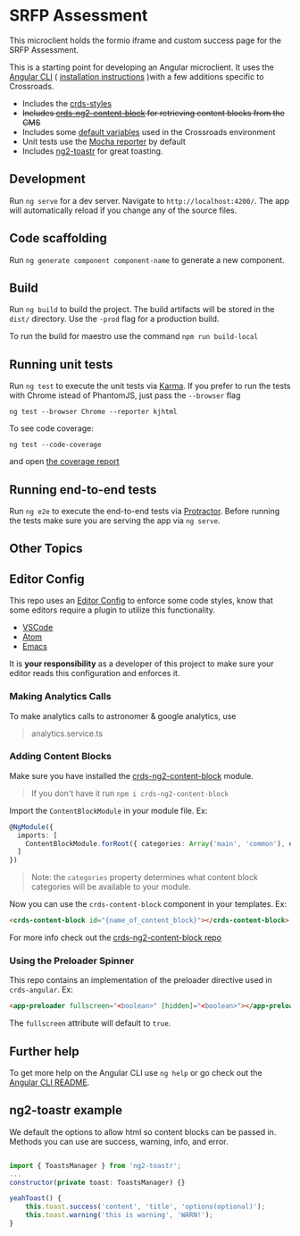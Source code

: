 # SRFP Assessment 

This microclient holds the formio iframe and custom success page for the SRFP Assessment. 

This is a starting point for developing an Angular microclient. It uses the [Angular CLI](https://github.com/angular/angular-cli/wiki) ( [installation instructions](https://github.com/angular/angular-cli#installation) )with a few additions specific to Crossroads.


* Includes the [crds-styles](https://github.com/crdschurch/crds-styles)
* ~~Includes [crds-ng2-content-block](https://github.com/crdschurch/crds-ng2-content-block) for retrieving content blocks from the CMS~~
* Includes some [default variables](./src/environments/environment.ts) used in the Crossroads environment
* Unit tests use the [Mocha reporter](https://www.npmjs.com/package/karma-mocha-reporter) by default
* Includes [ng2-toastr](https://www.npmjs.com/package/ng2-toastr) for great toasting.

## Development

Run `ng serve` for a dev server. Navigate to `http://localhost:4200/`. The app will automatically reload if you change any of the source files.

## Code scaffolding

Run `ng generate component component-name` to generate a new component.

## Build

Run `ng build` to build the project. The build artifacts will be stored in the `dist/` directory. Use the `-prod` flag for a production build.

To run the build for maestro use the command `npm run build-local`
## Running unit tests

Run `ng test` to execute the unit tests via [Karma](https://karma-runner.github.io).
If you prefer to run the tests with Chrome istead of PhantomJS, just pass the `--browser` flag
```
ng test --browser Chrome --reporter kjhtml
```

To see code coverage:
```
ng test --code-coverage
```
and open [the coverage report](./coverage/index.html)

## Running end-to-end tests

Run `ng e2e` to execute the end-to-end tests via [Protractor](http://www.protractortest.org/).
Before running the tests make sure you are serving the app via `ng serve`.

## Other Topics

## Editor Config

This repo uses an [Editor Config](http://editorconfig.org/) to enforce some code styles, know that some editors require a plugin to utilize this functionality. 
- [VSCode](https://marketplace.visualstudio.com/items?itemName=EditorConfig.EditorConfig)
- [Atom](https://github.com/sindresorhus/atom-editorconfig#readme)
- [Emacs](https://github.com/editorconfig/editorconfig-emacs#readme)

It is **your responsibility** as a developer of this project to make sure your editor reads this configuration and enforces it. 

### Making Analytics Calls

To make analytics calls to astronomer & google analytics, use 
> analytics.service.ts

### Adding Content Blocks

Make sure you have installed the [crds-ng2-content-block](https://github.com/crdschurch/crds-ng2-content-block) module.
> If you don't have it run `npm i crds-ng2-content-block`

Import the `ContentBlockModule` in your module file. Ex:

```ts
@NgModule({
  imports: [
    ContentBlockModule.forRoot({ categories: Array('main', 'common'), endpoint: environment.crdsEndpoint })
  ]
})
```
> Note: the `categories` property determines what content block categories will be available to your module.


Now you can use the `crds-content-block` component in your templates. Ex:
```html
<crds-content-block id="{name_of_content_block}"></crds-content-block>
```

For more info check out the [crds-ng2-content-block repo](https://github.com/crdschurch/crds-ng2-content-block)

### Using the Preloader Spinner

This repo contains an implementation of the preloader directive used in `crds-angular`. Ex:

```html
<app-preloader fullscreen="<boolean>" [hidden]="<boolean>"></app-preloader>
```

The `fullscreen` attribute will default to `true`.

## Further help

To get more help on the Angular CLI use `ng help` or go check out the [Angular CLI README](https://github.com/angular/angular-cli/blob/master/README.md).

## ng2-toastr example

We default the options to allow html so content blocks can be passed in. Methods you can use are success, warning, info, and error.

```javascript

import { ToastsManager } from 'ng2-toastr';
...
constructor(private toast: ToastsManager) {}

yeahToast() {
    this.toast.success('content', 'title', 'options(optional)');
    this.toast.warning('this is warning', 'WARN!');
}
```
